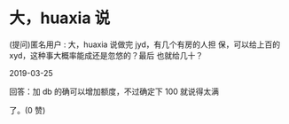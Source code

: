 # 大，huaxia 说

(提问)匿名用户 : 大，huaxia 说做完 jyd，有几个有房的人担 保，可以给上百的 xyd，这种事大概率能成还是忽悠的？最后 也就给几十？

2019-03-25

回答：加 db 的确可以增加额度，不过确定下 100 就说得太满

了。(0 赞)